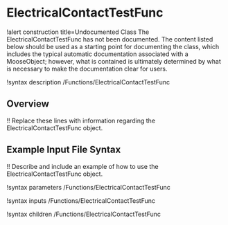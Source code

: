 # ElectricalContactTestFunc

!alert construction title=Undocumented Class
The ElectricalContactTestFunc has not been documented. The content listed below should be used as a starting point for
documenting the class, which includes the typical automatic documentation associated with a
MooseObject; however, what is contained is ultimately determined by what is necessary to make the
documentation clear for users.

!syntax description /Functions/ElectricalContactTestFunc

## Overview

!! Replace these lines with information regarding the ElectricalContactTestFunc object.

## Example Input File Syntax

!! Describe and include an example of how to use the ElectricalContactTestFunc object.

!syntax parameters /Functions/ElectricalContactTestFunc

!syntax inputs /Functions/ElectricalContactTestFunc

!syntax children /Functions/ElectricalContactTestFunc
